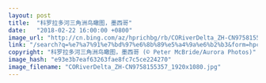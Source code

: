 ```yaml
---
layout: post
title:  "科罗拉多河三角洲鸟瞰图，墨西哥"
date:   "2018-02-22 16:00:00 +0800"
image_url: "http://cn.bing.com/az/hprichbg/rb/CORiverDelta_ZH-CN9758155357_1920x1080.jpg"
link: "/search?q=%e7%a7%91%e7%bd%97%e6%8b%89%e5%a4%9a%e6%b2%b3&form=hpcapt&mkt=zh-cn"
copyright: "科罗拉多河三角洲鸟瞰图，墨西哥 (© Peter McBride/Aurora Photos)"
image_hash: "e93e3b7eaf63263fae8fc7c5ce224270"
image_filename: "CORiverDelta_ZH-CN9758155357_1920x1080.jpg"
---
```

